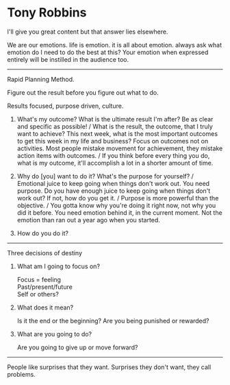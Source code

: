 # Tony Robbins


I'll give you great content but that answer lies elsewhere.

We are our emotions. life is emotion. it is all about emotion. always ask what emotion do I need to do the best at this? Your emotion when expressed entirely will be instilled in the audience too.


---

Rapid Planning Method.

Figure out the result before you figure out what to do.

Results focused, purpose driven, culture.


1. What's my outcome? What is the ultimate result I'm after? Be as clear and specific as possible! / What is the result, the outcome, that I truly want to achieve? This next week, what is the most important outcomes to get this week in my life and business? Focus on outcomes not on activities. Most people mistake movement for achievement, they mistake action items with outcomes. / If you think before every thing you do, what is my outcome, it'll accomplish a lot in a shorter amount of time.


2. Why do [you] want to do it? What's the purpose for yourself? / Emotional juice to keep going when things don't work out. You need purpose. Do you have enough juice to keep going when things don't work out? If not, how do you get it. / Purpose is more powerful than the objective. / You gotta know why you're doing it right now, not why you did it before. You need emotion behind it, in the current moment. Not the emotion than ran out a year ago when you started.


3. How do you do it?


----

Three decisions of destiny

1. What am I going to focus on?

	Focus = feeling<br/>
	Past/present/future<br/>
	Self or others?

2. What does it mean?

	Is it the end or the beginning? Are you being punished or rewarded?

3. What are you going to do?

	Are you going to give up or move forward?

---


People like surprises that they want. Surprises they don't want, they call problems.